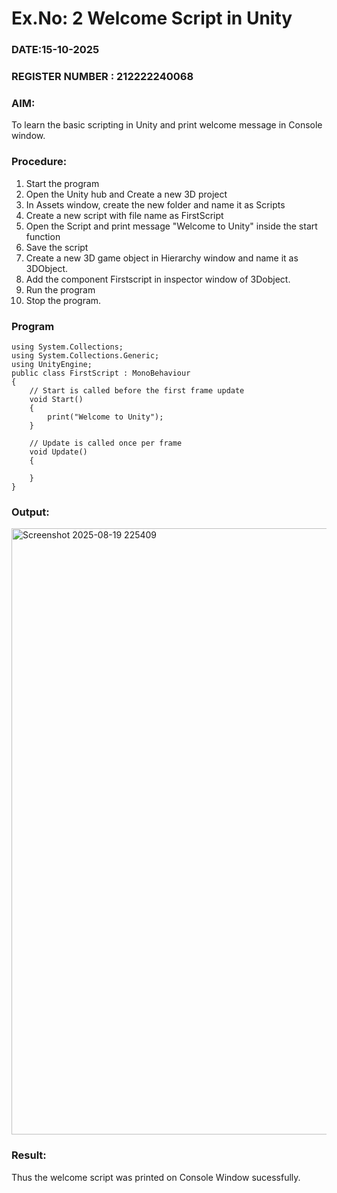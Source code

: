 # Ex.No: 2  Welcome Script in Unity
### DATE:15-10-2025                                                                     
### REGISTER NUMBER : 212222240068
### AIM: 
 To learn the basic scripting in Unity and print welcome message in Console window. 
### Procedure:
1. Start the program
2. Open the Unity hub and Create a new 3D project
3. In Assets window, create the new folder and name it as Scripts
4. Create a new script with file name as FirstScript
5. Open the Script and print message "Welcome to Unity" inside the start function
6. Save the script
7. Create a new 3D game object in Hierarchy window and name it as 3DObject.
8. Add the component Firstscript in inspector window of 3Dobject.
9. Run the program
10. Stop the program.
### Program 
```
using System.Collections;
using System.Collections.Generic;
using UnityEngine;
public class FirstScript : MonoBehaviour
{
    // Start is called before the first frame update
    void Start()
    {
        print("Welcome to Unity");
    }

    // Update is called once per frame
    void Update()
    {
        
    }
}
```
### Output:
<img width="1918" height="970" alt="Screenshot 2025-08-19 225409" src="https://github.com/user-attachments/assets/21d20e7b-8c57-4073-b6f8-53e8d1bcc793" />



### Result:
Thus the welcome script was printed on Console Window  sucessfully.


